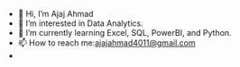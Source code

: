 - 👋 Hi, I’m Ajaj Ahmad
- 👀 I’m interested in Data Analytics.
- 🌱 I’m currently learning Excel, SQL, PowerBI, and Python.
- 📫 How to reach me:ajajahmad4011@gmail.com
- 

<!---
ajajahmad09/ajajahmad09 is a ✨ special ✨ repository because its `README.md` (this file) appears on your GitHub profile.
You can click the Preview link to take a look at your changes.
--->
